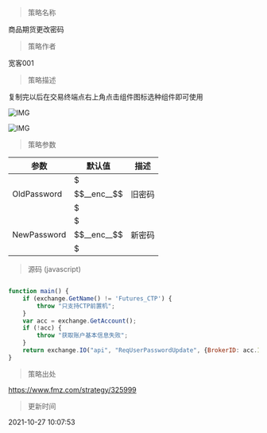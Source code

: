 
> 策略名称

商品期货更改密码

> 策略作者

宽客001

> 策略描述

复制完以后在交易终端点右上角点击组件图标选种组件即可使用

 ![IMG](https://www.fmz.com/upload/asset/236748fd32db6989d8f3f.png) 
 
 ![IMG](https://www.fmz.com/upload/asset/23681bbd9e6bfe575ae20.png) 

> 策略参数



|参数|默认值|描述|
|----|----|----|
|OldPassword|$$$__enc__$$$|旧密码|
|NewPassword|$$$__enc__$$$|新密码|


> 源码 (javascript)

``` javascript

function main() {
    if (exchange.GetName() != 'Futures_CTP') {
        throw "只支持CTP前置机";
    }
    var acc = exchange.GetAccount();
    if (!acc) {
        throw "获取账户基本信息失败";
    }
    return exchange.IO("api", "ReqUserPasswordUpdate", {BrokerID: acc.Info.BrokerID, UserID: acc.Info.AccountID, OldPassword: OldPassword, NewPassword: NewPassword})     
}
```

> 策略出处

https://www.fmz.com/strategy/325999

> 更新时间

2021-10-27 10:07:53
